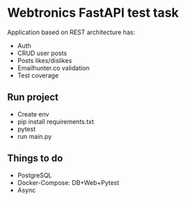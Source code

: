 # Webtronics FastAPI test task
Application based on REST architecture has:
- Auth
- CRUD user posts
- Posts likes/dislikes
- Emailhunter.co validation
- Test coverage

## Run project
 - Create env
 - pip install requirements.txt
 - pytest 
 - run main.py
## Things to do

- PostgreSQL
- Docker-Compose: DB+Web+Pytest
- Async

